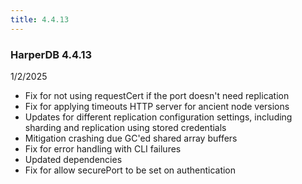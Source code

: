 ```yaml
---
title: 4.4.13
---
```


### HarperDB 4.4.13

1/2/2025

- Fix for not using requestCert if the port doesn't need replication
- Fix for applying timeouts HTTP server for ancient node versions
- Updates for different replication configuration settings, including sharding and replication using stored credentials
- Mitigation crashing due GC'ed shared array buffers
- Fix for error handling with CLI failures
- Updated dependencies
- Fix for allow securePort to be set on authentication
